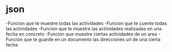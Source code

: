 # json
-Funcion que te muestre todas las actividades
-Funcion que te cuente todas las actividades
-Funcion que te muestre las actividades realizadas en una fecha en concreto
-Funcion que muestre ciertas actividades de un area
-Funcion que te guarde en un documento las direcciones url de una cierta fecha
